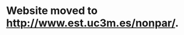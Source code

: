 # Website moved to <http://www.est.uc3m.es/nonpar/>.

<!---
Remember when switching to halweb:

- Rename `index.html` to `principal.html` if not done.
- Change paths `"/assets/*"` to `"assets/*"`.
- Add favicon with `<link rel="icon" type="image/png" href="images/favicon.ico">` after `<meta name="viewport" content="width=device-width">`.
--->